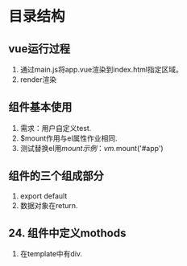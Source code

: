 # 目录结构

## vue运行过程

1. 通过main.js将app.vue渲染到index.html指定区域。
2. render渲染

## 组件基本使用

1. 需求：用户自定义test.
2. $mount作用与el属性作业相同.
3. 测试替换el用$mount 示例：vm.$mount('#app')

## 组件的三个组成部分

1. export default
2. 数据对象在return.

## 24. 组件中定义mothods

1. 在template中有div.
